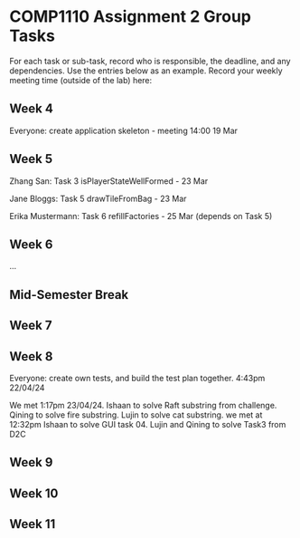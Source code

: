 # COMP1110 Assignment 2 Group Tasks

For each task or sub-task, record who is responsible, the deadline, and any dependencies.
Use the entries below as an example.
Record your weekly meeting time (outside of the lab) here:

## Week 4

Everyone: create application skeleton - meeting 14:00 19 Mar

## Week 5

Zhang San: Task 3 isPlayerStateWellFormed - 23 Mar

Jane Bloggs: Task 5 drawTileFromBag - 23 Mar

Erika Mustermann: Task 6 refillFactories - 25 Mar (depends on Task 5)

## Week 6

...

## Mid-Semester Break

## Week 7

## Week 8
Everyone: create own tests, and build the test plan together. 4:43pm 22/04/24

We met 1:17pm 23/04/24. Ishaan to solve Raft substring from challenge. Qining to solve fire substring. Lujin to solve cat substring.
we met at 12:32pm Ishaan to solve GUI task 04. Lujin and Qining to solve Task3 from D2C

## Week 9

## Week 10

## Week 11
